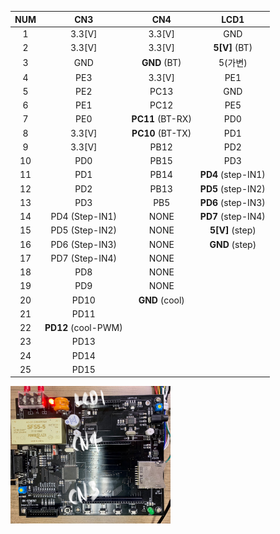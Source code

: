 | NUM  |         CN3         |       CN4        |        LCD1        |
| :--: | :-----------------: | :--------------: | :----------------: |
|  1   |       3.3[V]        |      3.3[V]      |        GND         |
|  2   |       3.3[V]        |      3.3[V]      |   **5[V]** (BT)    |
|  3   |         GND         |   **GND** (BT)   |      5(가변)       |
|  4   |         PE3         |      3.3[V]      |        PE1         |
|  5   |         PE2         |       PC13       |        GND         |
|  6   |         PE1         |       PC12       |        PE5         |
|  7   |         PE0         | **PC11** (BT-RX) |        PD0         |
|  8   |       3.3[V]        | **PC10** (BT-TX) |        PD1         |
|  9   |       3.3[V]        |       PB12       |        PD2         |
|  10  |         PD0         |       PB15       |        PD3         |
|  11  |         PD1         |       PB14       | **PD4** (step-IN1) |
|  12  |         PD2         |       PB13       | **PD5** (step-IN2) |
|  13  |         PD3         |       PB5        | **PD6** (step-IN3) |
|  14  |   PD4 (Step-IN1)    |       NONE       | **PD7** (step-IN4) |
|  15  |   PD5 (Step-IN2)    |       NONE       |  **5[V]** (step)   |
|  16  |   PD6 (Step-IN3)    |       NONE       |   **GND** (step)   |
|  17  |   PD7 (Step-IN4)    |       NONE       |                    |
|  18  |         PD8         |       NONE       |                    |
|  19  |         PD9         |       NONE       |                    |
|  20  |        PD10         |  **GND** (cool)  |                    |
|  21  |        PD11         |                  |                    |
|  22  | **PD12** (cool-PWM) |                  |                    |
|  23  |        PD13         |                  |                    |
|  24  |        PD14         |                  |                    |
|  25  |        PD15         |                  |                    |

<img src="./image/CN3_CN4_LCD1.jpg" alt="CN3_CN4_LCD1" style="zoom:25%;" />